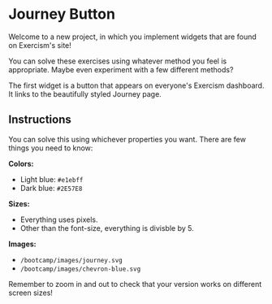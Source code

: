# Journey Button

Welcome to a new project, in which you implement widgets that are found on Exercism's site!

You can solve these exercises using whatever method you feel is appropriate. Maybe even experiment with a few different methods?

The first widget is a button that appears on everyone's Exercism dashboard. It links to the beautifully styled Journey page.

## Instructions

You can solve this using whichever properties you want. There are few things you need to know:

**Colors:**

- Light blue: `#e1ebff`
- Dark blue: `#2E57E8`

**Sizes:**

- Everything uses pixels.
- Other than the font-size, everything is divisble by 5.

**Images:**

- `/bootcamp/images/journey.svg`
- `/bootcamp/images/chevron-blue.svg`

Remember to zoom in and out to check that your version works on different screen sizes!
